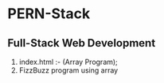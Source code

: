 # PERN-Stack
## Full-Stack Web Development 
1) index.html :- (Array Program); 
2) FizzBuzz program using array
